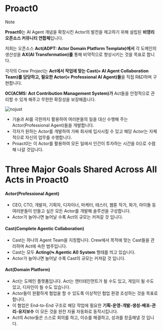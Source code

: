 # Proact0
> [!NOTE]
> **Proact0**는 AI Agent 개념을 확장시킨 Actor의 발전을 제고하기 위해 설립된 **비영리 오픈소스 커뮤니티 연합체**입니다.
> 
> 저희는 오픈소스 **Act(ADPT: Actor Domain Platform Template)에서** 각 도메인의 생산성을 **AX(AI Transformation)를** 통해 비약적으로 향상시키는 것을 목표로 합니다.
> 
> 각각의 Crew Project는 **Act에서 작업에 맞는 Cast(≈ AI Agent Collaboration Team)를 담당하고, 필요한 Actor(≈ Professional AI Agent)들**을 직접 R&D하며 구현합니다.
> 
> **0C(ACMS: Act Contribution Management System)가** Act들을 안정적으로 관리할 수 있게 해주고 무한한 확장성을 보장해줍니다.
>

![nojust](https://github.com/user-attachments/assets/efaeeb15-1f1d-49a0-80ab-715b12006bc2)

- 기술과 AI를 극한까지 활용하여 여러분들의 일을 대신 수행해 주는 Actor(Professional Agent)들을 개발합니다.
- 각자가 원하는 Actor를 개발하여 가짜 회사에 입사시킬 수 있고 해당 Actor는 자체적으로 자신의 업무를 수행합니다.
- Proact0는 이 Actor를 활용하여 모든 일에서 인간이 투자하는 시간을 0으로 수렴해 나갈 것입니다.

# Three Major Goals Shared Across All Acts in Proact0

#### Actor(Professional Agent)

- CEO, CTO, 개발자, 기획자, 디자이너, 마케터, 테스터, 웹툰 작가, 화가, 아이돌 등 여러분들이 만들고 싶은 모든 Actor를 개발해 솔루션을 구성합니다.
- Actor가 늘어나면 늘어날 수록 Act의 규모는 커져갈 것 입니다.

#### Cast(Complete Agentic Collaboration)

- Cast는 하나의 Agent Team을 지칭합니다. Crew에서 목적에 맞는 Cast들을 관리하며 Act에 속한 범주입니다.
- Cast는 모두 **Acting(≒ Agentic AI) System** 형태를 띄고 있습니다.
- Actor가 늘어나면 늘어날 수록 Cast의 규모는 커져갈 것 입니다.

#### Act(Domain Platform)

- Act는 도메인 플랫폼입니다. Act는 엔터테인먼트가 될 수도 있고, 게임이 될 수도 있고, 디자인이 될 수도 있습니다.
- Actor들이 원활하게 협업을 할 수 있도록 이상적인 협업 환경 조성하는 것을 목표로 합니다.
- 이 협업은 End-to-End 구조로 해당 작업에 필요한 **기획-운영-개발-생성-배포-관리-유지보수** 이 모든 것을 완전 자율 자동화로 동작시킵니다.
- Act의 Actor들은 스스로 회의를 하고, 이슈를 해결하고, 성과를 창출해낼 것 입니다.
